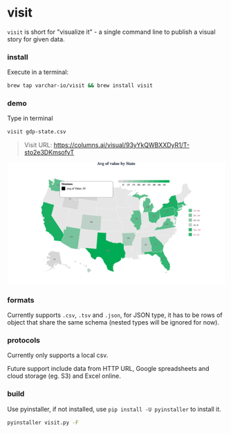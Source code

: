 # visit
`visit` is short for "visualize it" - a single command line to publish a visual story for given data.

### install
Execute in a terminal:
``` bash
brew tap varchar-io/visit && brew install visit
```

### demo
Type in terminal
``` bash
visit gdp-state.csv
```
>
> Visit URL: https://columns.ai/visual/93yYkQWBXXDyR1/T-sto2e3DKmsofyT

![visit demo graph](imgs/visit-demo.png)

### formats
Currently supports `.csv`, `.tsv` and `.json`, for JSON type, it has to be rows of object that share the same schema (nested types will be ignored for now).

### protocols
Currently only supports a local csv.

Future support include data from HTTP URL, Google spreadsheets and cloud storage (eg. S3) and Excel online.

### build
Use pyinstaller, if not installed, use `pip install -U pyinstaller` to install it.
``` bash
pyinstaller visit.py -F
```
